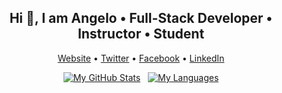 <h2 align="center">Hi 👋, I am Angelo • Full-Stack Developer • Instructor • Student</h2>

<p align="center">
  <a href="https://angelo.dini.dev/">Website</a> • 
  <a href="https://twitter.com/FinalAngel">Twitter</a> • 
  <a href="https://www.facebook.com/angelo.dini.dev/">Facebook</a> • 
  <a href="https://www.linkedin.com/in/angelo-dini/">LinkedIn</a>
</p>

<p align="center">
  <a href="https://angelo.dini.dev/"><img src="https://github-readme-stats.vercel.app/api?username=finalangel&show_icons=true&hide=stars" alt="My GitHub Stats" /></a>
  &nbsp;
  <a href="https://angelo.dini.dev/"><img src="https://github-readme-stats.vercel.app/api/top-langs/?username=finalangel&layout=compact" alt="My Languages" /></a>
</p>

